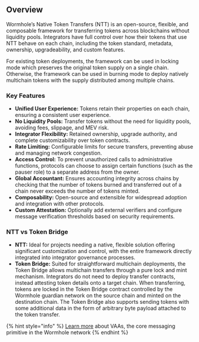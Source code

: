 ## Overview

Wormhole’s Native Token Transfers (NTT) is an open-source, flexible, and composable framework for transferring tokens across blockchains without liquidity pools. Integrators have full control over how their tokens that use NTT behave on each chain, including the token standard, metadata, ownership, upgradeability, and custom features.

For existing token deployments, the framework can be used in locking mode which preserves the original token supply on a single chain. Otherwise, the framework can be used in burning mode to deploy natively multichain tokens with the supply distributed among multiple chains.

### Key Features

*   **Unified User Experience:** Tokens retain their properties on each chain, ensuring a consistent user experience.
*   **No Liquidity Pools:** Transfer tokens without the need for liquidity pools, avoiding fees, slippage, and MEV risk.
*   **Integrator Flexibility:** Retained ownership, upgrade authority, and complete customizability over token contracts.
*   **Rate Limiting:** Configurable limits for secure transfers, preventing abuse and managing network congestion.
*  **Access Control:** To prevent unauthorized calls to administrative functions, protocols can choose to assign certain functions (such as the pauser role) to a separate address from the owner.
*   **Global Accountant:** Ensures accounting integrity across chains by checking that the number of tokens burned and transferred out of a chain never exceeds the number of tokens minted.
*   **Composability:** Open-source and extensible for widespread adoption and integration with other protocols.
*   **Custom Attestation:** Optionally add external verifiers and configure message verification thresholds based on security requirements.

### NTT vs Token Bridge

*   **NTT:** Ideal for projects needing a native, flexible solution offering significant customization and control, with the entire framework directly integrated into integrator governance processes.
*   **Token Bridge:** Suited for straightforward multichain deployments, the Token Bridge allows multichain transfers through a pure lock and mint mechanism. Integrators do not need to deploy transfer contracts, instead attesting token details onto a target chain. When transferring, tokens are locked in the Token Bridge contract controlled by the Wormhole guardian network on the source chain and minted on the destination chain. The Token Bridge also supports sending tokens with some additional data in the form of arbitrary byte payload attached to the token transfer.

{% hint style="info" %} 
    [Learn more](https://docs.wormhole.com/wormhole/explore-wormhole/vaa) about VAAs, the core messaging primitive in the Wormhole network 
{% endhint %}
